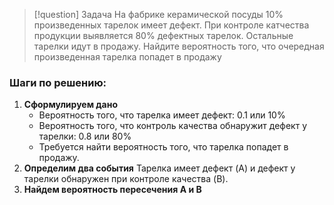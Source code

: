 
> [!question] Задача
> На фабрике керамической посуды 10% произведенных тарелок имеет дефект. При контроле катчества продукции выявляется 80% дефектных тарелок. Остальные тарелки идут в продажу. Найдите вероятность того, что очередная произведенная тарелка попадет в продажу

### Шаги по решению:
1. **Сформулируем дано**
	- Вероятность того, что тарелка имеет дефект: 0.1 или 10%
	- Вероятность того, что контроль качества обнаружит дефект у тарелки: 0.8 или 80%
	- Требуется найти вероятность того, что тарелка попадет в продажу.
2. **Определим два события**
	Тарелка имеет дефект (A) и дефект у тарелки обнаружен при контроле качества (B).
3. **Найдем вероятность пересечения A и B**
	
